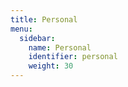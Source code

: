 ```yaml
---
title: Personal
menu:
  sidebar:
    name: Personal
    identifier: personal
    weight: 30
---
```

